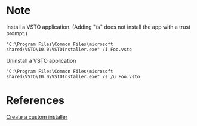 # Note
Install a VSTO application. (Adding "/s" does not install the app with a trust prompt.)
```batch
"C:\Program Files\Common Files\microsoft shared\VSTO\10.0\VSTOInstaller.exe" /i Foo.vsto
```


Uninstall a VSTO application
```batch
"C:\Program Files\Common Files\microsoft shared\VSTO\10.0\VSTOInstaller.exe" /s /u Foo.vsto
```

# References
[Create a custom installer](https://docs.microsoft.com/en-us/visualstudio/vsto/deploying-an-office-solution-by-using-clickonce#Custom)
